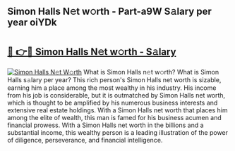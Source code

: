 ## Simon Halls N𝚎t w𝚘rth - Part-a9W S𝚊lary per year oiYDk

# <h2><a href="http://gc4g0i3.nevu.top/?p=Simon+Halls">🔗 👉🔴 Simon Halls N𝚎t w𝚘rth - S𝚊lary</a></h2>

[![Simon Halls N𝚎t W𝚘rth](https://i.imgur.com/Oavwk0R.jpeg)](http://gc4g0i3.nevu.top/?p=Simon+Halls)
What is Simon Halls n𝚎t w𝚘rth? What is Simon Halls s𝚊lary per year?
This rich person's Simon Halls net worth is sizable, earning him a place among the most wealthy in his industry. His income from his job is considerable, but it is outmatched by Simon Halls net worth, which is thought to be amplified by his numerous business interests and extensive real estate holdings. With a Simon Halls net worth that places him among the elite of wealth, this man is famed for his business acumen and financial prowess. With a Simon Halls net worth in the billions and a substantial income, this wealthy person is a leading illustration of the power of diligence, perseverance, and financial intelligence.

